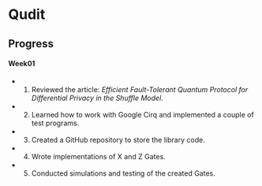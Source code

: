 # Qudit

## Progress 

#### Week01
- 1. Reviewed the article: *Efficient Fault-Tolerant Quantum Protocol for Differential Privacy in the Shuffle Model*.
- 2. Learned how to work with Google Cirq and implemented a couple of test programs.
- 3. Created a GitHub repository to store the library code.
- 4. Wrote implementations of X and Z Gates.
- 5. Conducted simulations and testing of the created Gates.
